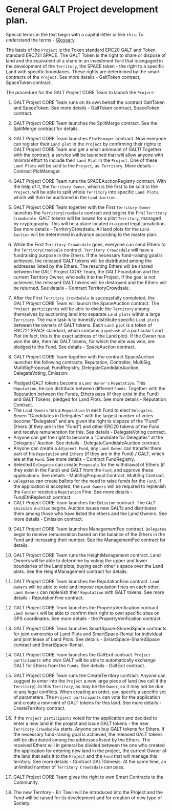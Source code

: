 # General GALT Project development plan.

Special terms in the text begin with a capital letter or like `this`. To understand the terms - [Glossary](https://github.com/andromedaspace/galtproject-docs/blob/master/eng/Glossary.md).

The basis of the `Project` is the Token standard ERC20 GALT and Token standard ERC721 SPACE. The GALT Token is the right to share or dispose of land and the equivalent of a share in an investment  `Fund` that is engaged in the development of the `Territory`, the SPACE token - the right to a specific Land with specific boundaries. These rights are determined by the smart contracts of the `Project`. See more details - GaltToken contract, SpaceToken contract.

The procedure for the GALT Project CORE Team to launch the `Project`:

1. GALT Project CORE Team runs on its own behalf the contract GaltToken and SpaceToken.  See more details - GaltToken contract, SpaceToken contract.

2. GALT Project CORE Team launches the SplitMerge contract. See the SplitMerge contract for details.

3. GALT Project CORE Team launches `PlotManager` contract. Now everyone can register their `Land plot` in the `Project` by confirming their rights to GALT Project CORE Team and get a small ammount of GALT! Together with the contract, a service will be launched that will allow anyone with minimal effort to include their `Land PLot` in the `Project`. One of these `Land Plots` will be sold to the `Project`, as` Territory`. More details - Contract PlotManager.

4. GALT Project CORE Team runs the SPACEAuctionRegistry contract. With the help of it, the `Territory Owner`, which is the first to be sold to the `Project`, will be able to split whole `Territory` into specific `Land Plots`, which will then be auctioned in the `Land Auction`.

5. GALT Project CORE Team together with the First `Territory Owner` launches the `TerritoryCrowdsale` contract and begins the First `Territory Crowdsdale`. GALT tokens will be issued for a pilot `Territory`, managed by cryptography. This will be a place located in a good legal jurisdiction. See more details - TerritoryCrowdsale. All land plots for the `Land Auction` will be determined in advance according to the master plan.

6. While the First `Territory Crowdsdale` goes, everyone can send Ethers to the `TerritoryCrowdsale` contract. `Territory Crowdsdale`  will have a fundraising purpose in the Ethers. If the necessary fund-raising goal is achieved, the released GALT tokens will be distributed among the addresses listed by the Ethers. The resulting Ethers will be shared between the GALT Project CORE Team, the GALT Foundation and the current Territory Owner, who sells it to the Project. If the goal is not achieved, the released GALT tokens will be destroyed and the Ethers will be returned. See details - Contract TerritoryCrowdsale.

7. After the First `Territory Crowdsdale` is successfully completed, the GALT Project CORE Team will launch the SpaceAuction contract. The `Project participants` will be able to divide the `Territory` among themselves by auctioning land into separate `Land plots` within a large `Territory`. The main task is to honestly distribute specific `Land plots` between the owners of GALT tokens. Each `Land plot` is a token of ERC721 SPACE standard, which contains a `geohash` of a particular Land Plot (in fact, this is the exact address of the Land plot). If the Owner has won the site, then his GALT tokens, for which the site was won, are pledged to the Fund. See details - SpaceAuction contract.

8. GALT Project CORE Team together with the contract SpaceAuction launches the following contracts: Reputation, Controller, MultiSig, MultiSigProposal, FundRegistry, DelegateCandidateAuction, DelegateVoting, Emission:
- Pledged GALT tokens become a `Land Owner's` `Reputation`. This `Reputation`, he can distribute between different `Funds`. Together with the Reputation between the Funds, Ethers pass (if they exist in the Fund) and GALT Tokens, pledged for Land Plots. See more details - Reputation Contract.
- The `Land Owners` has a `Reputation` in each Fund to elect `Delegates`. Seven "Candidates in Delegates" with the largest number of votes become "Delegates" and are given the right to dispose of the "Fund" Ethers (if they are in the "Fund") and other ERC20 tokens of the Fund and receive remuneration for this. See details - DelegateVoting contract.
- Anyone can get the right to become a "Candidate for Delegates" at the Delegates' Auction. See details - DelegateCandidateAuction contract.
- Anyone can create a `Adjacent Fund`, any `Land Owner` can transfer there part of his `Reputation` and `Ethers` (if they are in the Fund) / GALT, which are at the `Fund`. See more details - Contract FundRegistry.
- Selected `Delegates` can create `Proposals` for the withdrawal of Ethers (if they exist in the Fund) and GALT from the `Fund`, and approve these applications. See details - MultiSigProposal Contract, MultiSig Contract.
- `Delegates` can create ballots for the need to raise funds for the `Fund`. If the application is accepted, the `Land Owners` will be required to replenish the `Fund` or receive a `Reputation` Fine. See more details - FundEthReplenish contract.
- GALT Project CORE Team launches the `Emission` contract. The `GALT Emission Auction` begins. Auction issues new GALTs and distributes them among those who have listed the ethers and the Land Owners. See more details - Emission contract.

9. GALT Project CORE Team launches ManagementFee contract. `Delegates` begin to receive remuneration based on the balance of the Ethers in the Fund and increasing their number. See the ManagementFee contract for details.

10. GALT Project CORE Team runs the HeightManagement contract. Land Owners will be able to determine by voting the upper and lower boundaries of the Land plots, buying each other's space over the Land plots. See the HeightManagement contract for details.

11. GALT Project CORE Team launches the ReputationFine contract. `Land Owners` will be able to vote and impose reputation fines on each other. `Land Owners` can replenish their `Reputation` with GALT tokens. See more details - ReputationFine contract.

12. GALT Project CORE Team launches the PropertyVerification contract. `Land Owners` will be able to confirm their right to own specific sites on GPS coordinates. See more details - the PropertyVerification contract.

13. GALT Project CORE Team launches SmartSpace-SharedSpace contracts for joint ownership of Land Plots and SmartSpace-Rental for individual and joint lease of Land Plots. See details - SmartSpace-SharedSpace contract and SmartSpace-Rental.

14. GALT Project CORE Team launches the GaltExit contract. `Project participants` who own GALT will be able to automatically exchange GALT for Ethers from the `Funds`. See details - GaltExit contract.

15. GALT Project CORE Team runs the CreateTerritory contract. Anyone can suggest to enter into the `Project` a new large piece of land (we call it the `Territory`). In this `Territory`, as may be the `Owner`, so it may not be due to any legal conflicts. When creating an order, you specify a specific set of parameters. The `Project participants` can vote for the application and create a new mint of GALT tokens for this land. See more details - CreateTerritory contract.

16. If the `Project participants` voted for the application and decided to enter a new land in the project and issue GALT tokens - the new `Territory Crowdsdale` starts. Anyone can buy GALT tokens for Ethers. If the necessary fund-raising goal is achieved, the released GALT tokens will be distributed among the addresses listed by the Ethers. The received Ethers will in general be divided between the one who created the application for entering new land in the project, the current Owner of the land that sells it to the `Project` and the `Fund` that will manage this territory. See more details - Contract GALTGenesis. At the same time, an unlimited number of `Territory Crowdsdale` can pass.

17. GALT Project CORE Team gives the right to own Smart Contracts to the Community.

18. The new Territory - Bir Tawil will be introduced into the Project and the Fund will be raised for its development and for creation of new type of Society.

